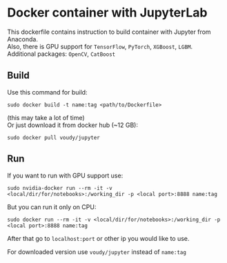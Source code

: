 # Docker container with JupyterLab

This dockerfile contains instruction to build container with Jupyter from Anaconda.  
Also, there is GPU support for `TensorFlow`, `PyTorch`, `XGBoost`, `LGBM`.  
Additional packages: `OpenCV`, `CatBoost`

## Build
Use this command for build:
```
sudo docker build -t name:tag <path/to/Dockerfile>
```
(this may take a lot of time)  
Or just download it from docker hub (~12 GB):
```
sudo docker pull voudy/jupyter
```
## Run
If you want to run with GPU support use:
```
sudo nvidia-docker run --rm -it -v <local/dir/for/notebooks>:/working_dir -p <local port>:8888 name:tag
```
But you can run it only on CPU:
```
sudo docker run --rm -it -v <local/dir/for/notebooks>:/working_dir -p <local port>:8888 name:tag
```
After that go to `localhost:port` or other ip you would like to use.

For downloaded version use `voudy/jupyter` instead of `name:tag`
